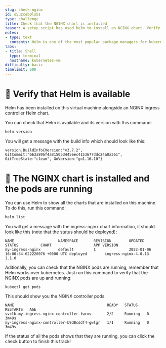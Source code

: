 ```yaml
---
slug: check-nginx
id: o5uzceb0lsbs
type: challenge
title: Check that the NGINX chart is installed
teaser: A setup script has used helm to install an NGINX chart. Verify that it worked!
notes:
- type: text
  contents: Helm is one of the most popular package managers for kubernetes!
tabs:
- title: Shell
  type: terminal
  hostname: kubernetes-vm
difficulty: basic
timelimit: 600
---
```

👀 Verify that Helm is available
================================

Helm has been installed on this virtual machine alongside an NGINX ingress controller Helm chart.

You can check that Helm is available and its version with this command:

```bash
helm version
```

You will get a message with the build info which should look like this:

```
version.BuildInfo{Version:"v3.7.2", GitCommit:"663a896f4a815053445eec4153677ddc24a0a361", GitTreeState:"clean", GoVersion:"go1.16.10"}
```

🚀 The NGINX chart is installed and the pods are running
========================================================

You can use Helm to show all the charts that are installed on this machine. To do this, run this command:

```bash
helm list
```

You will get a message with the ingress-nginx chart information, it should look like this (note that the status should be deployed):

```
NAME                    NAMESPACE       REVISION        UPDATED                                 STATUS          CHART                   APP VERSION
my-ingress-nginx        default         1               2022-01-06 16:00:34.622220076 +0000 UTC deployed        ingress-nginx-4.0.13    1.1.0
```


Aditionally, you can check that the NGINX pods are running, remember that Helm works over kubernetes. Just run this command to verify that the NGINX pods are up and running:

```
kubectl get pods
```

This should show you the NGINX controller pods:

```
NAME                                          READY   STATUS    RESTARTS   AGE
svclb-my-ingress-nginx-controller-fwrxs       2/2     Running   0          3m49s
my-ingress-nginx-controller-b9d8cddf4-gwlgr   1/1     Running   0          3m49s
```

If the status of all the pods shows that they are running, you can click the check button to finish this track!

